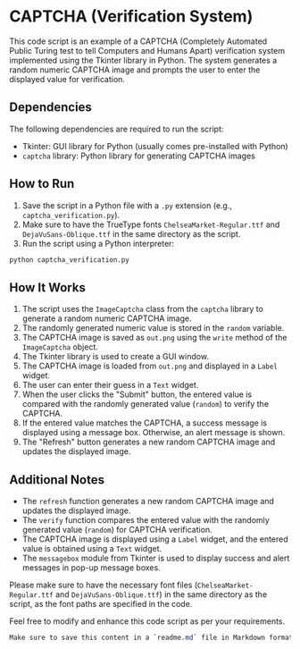 # CAPTCHA (Verification System)

This code script is an example of a CAPTCHA (Completely Automated Public Turing test to tell Computers and Humans Apart) verification system implemented using the Tkinter library in Python. The system generates a random numeric CAPTCHA image and prompts the user to enter the displayed value for verification.

## Dependencies

The following dependencies are required to run the script:
- Tkinter: GUI library for Python (usually comes pre-installed with Python)
- `captcha` library: Python library for generating CAPTCHA images

## How to Run

1. Save the script in a Python file with a `.py` extension (e.g., `captcha_verification.py`).
2. Make sure to have the TrueType fonts `ChelseaMarket-Regular.ttf` and `DejaVuSans-Oblique.ttf` in the same directory as the script.
3. Run the script using a Python interpreter:

```bash
python captcha_verification.py
```

## How It Works

1. The script uses the `ImageCaptcha` class from the `captcha` library to generate a random numeric CAPTCHA image.
2. The randomly generated numeric value is stored in the `random` variable.
3. The CAPTCHA image is saved as `out.png` using the `write` method of the `ImageCaptcha` object.
4. The Tkinter library is used to create a GUI window.
5. The CAPTCHA image is loaded from `out.png` and displayed in a `Label` widget.
6. The user can enter their guess in a `Text` widget.
7. When the user clicks the "Submit" button, the entered value is compared with the randomly generated value (`random`) to verify the CAPTCHA.
8. If the entered value matches the CAPTCHA, a success message is displayed using a message box. Otherwise, an alert message is shown.
9. The "Refresh" button generates a new random CAPTCHA image and updates the displayed image.

## Additional Notes

- The `refresh` function generates a new random CAPTCHA image and updates the displayed image.
- The `verify` function compares the entered value with the randomly generated value (`random`) for CAPTCHA verification.
- The CAPTCHA image is displayed using a `Label` widget, and the entered value is obtained using a `Text` widget.
- The `messagebox` module from Tkinter is used to display success and alert messages in pop-up message boxes.

Please make sure to have the necessary font files (`ChelseaMarket-Regular.ttf` and `DejaVuSans-Oblique.ttf`) in the same directory as the script, as the font paths are specified in the code.

Feel free to modify and enhance this code script as per your requirements.
```css
Make sure to save this content in a `readme.md` file in Markdown format.

